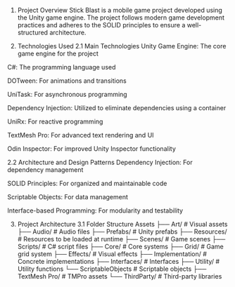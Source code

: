 1. Project Overview
Stick Blast is a mobile game project developed using the Unity game engine. The project follows modern game development practices and adheres to the SOLID principles to ensure a well-structured architecture.

2. Technologies Used
2.1 Main Technologies
Unity Game Engine: The core game engine for the project

C#: The programming language used

DOTween: For animations and transitions

UniTask: For asynchronous programming

Dependency Injection: Utilized to eliminate dependencies using a container

UniRx: For reactive programming

TextMesh Pro: For advanced text rendering and UI

Odin Inspector: For improved Unity Inspector functionality

2.2 Architecture and Design Patterns
Dependency Injection: For dependency management

SOLID Principles: For organized and maintainable code

Scriptable Objects: For data management

Interface-based Programming: For modularity and testability

3. Project Architecture
3.1 Folder Structure
Assets
├── Art/                  # Visual assets
├── Audio/                # Audio files
├── Prefabs/              # Unity prefabs
├── Resources/            # Resources to be loaded at runtime
├── Scenes/               # Game scenes
├── Scripts/              # C# script files
   ├── Core/             # Core systems
   ├── Grid/             # Game grid system
   ├── Effects/          # Visual effects
   ├── Implementation/   # Concrete implementations
   ├── Interfaces/       # Interfaces
   ├── Utility/           # Utility functions
   └── ScriptableObjects  # Scriptable objects
├── TextMesh Pro/         # TMPro assets
└── ThirdParty/           # Third-party libraries
